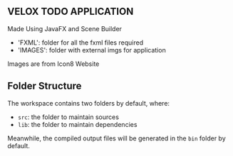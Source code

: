 ## VELOX TODO APPLICATION

Made Using JavaFX and Scene Builder

- 'FXML': folder for all the fxml files required
- 'IMAGES': folder with external imgs for application

Images are from Icon8 Website

## Folder Structure

The workspace contains two folders by default, where:

- `src`: the folder to maintain sources
- `lib`: the folder to maintain dependencies

Meanwhile, the compiled output files will be generated in the `bin` folder by default.
